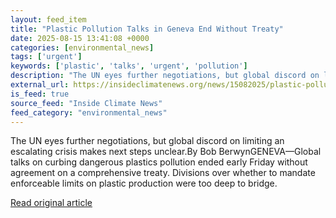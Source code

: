 ```yaml
---
layout: feed_item
title: "Plastic Pollution Talks in Geneva End Without Treaty"
date: 2025-08-15 13:41:08 +0000
categories: [environmental_news]
tags: ['urgent']
keywords: ['plastic', 'talks', 'urgent', 'pollution']
description: "The UN eyes further negotiations, but global discord on limiting an escalating crisis makes next steps unclear"
external_url: https://insideclimatenews.org/news/15082025/plastic-pollution-talks-in-geneva-end-without-treaty/
is_feed: true
source_feed: "Inside Climate News"
feed_category: "environmental_news"
---
```


The UN eyes further negotiations, but global discord on limiting an escalating crisis makes next steps unclear.By Bob BerwynGENEVA—Global talks on curbing dangerous plastics pollution ended early Friday without agreement on a comprehensive treaty. Divisions over whether to mandate enforceable limits on plastic production were too deep to bridge.

[Read original article](https://insideclimatenews.org/news/15082025/plastic-pollution-talks-in-geneva-end-without-treaty/)
